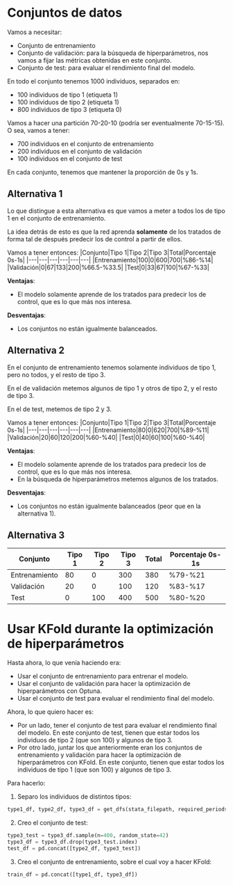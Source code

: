 # **Conjuntos de datos**
Vamos a necesitar:
- Conjunto de entrenamiento
- Conjunto de validación: para la búsqueda de hiperparámetros, nos vamos a fijar las métricas obtenidas en este conjunto.
- Conjunto de test: para evaluar el rendimiento final del modelo.

En todo el conjunto tenemos 1000 individuos, separados en:
- 100 individuos de tipo 1 (etiqueta 1)
- 100 individuos de tipo 2 (etiqueta 1)
- 800 individuos de tipo 3 (etiqueta 0)

Vamos a hacer una partición 70-20-10 (podría ser eventualmente 70-15-15). O sea, vamos a tener:
- 700 individuos en el conjunto de entrenamiento
- 200 individuos en el conjunto de validación
- 100 individuos en el conjunto de test

En cada conjunto, tenemos que mantener la proporción de 0s y 1s.

## **Alternativa 1**
Lo que distingue a esta alternativa es que vamos a meter a todos los de tipo 1 en el conjunto de entrenamiento.

La idea detrás de esto es que la red aprenda **solamente** de los tratados de forma tal de después predecir los de control a partir de ellos.

Vamos a tener entonces:
|Conjunto|Tipo 1|Tipo 2|Tipo 3|Total|Porcentaje 0s-1s|
|---|---|---|---|---|---|
|Entrenamiento|100|0|600|700|%86-%14|
|Validación|0|67|133|200|%66.5-%33.5|
|Test|0|33|67|100|%67-%33|

**Ventajas**:
- El modelo solamente aprende de los tratados para predecir los de control, que es lo que más nos interesa.

**Desventajas**:
- Los conjuntos no están igualmente balanceados.

## **Alternativa 2**
En el conjunto de entrenamiento tenemos solamente individuos de tipo 1, pero no todos, y el resto de tipo 3.

En el de validación metemos algunos de tipo 1 y otros de tipo 2, y el resto de tipo 3.

En el de test, metemos de tipo 2 y 3.

Vamos a tener entonces:
|Conjunto|Tipo 1|Tipo 2|Tipo 3|Total|Porcentaje 0s-1s|
|---|---|---|---|---|---|
|Entrenamiento|80|0|620|700|%89-%11|
|Validación|20|60|120|200|%60-%40|
|Test|0|40|60|100|%60-%40|

**Ventajas**:
- El modelo solamente aprende de los tratados para predecir los de control, que es lo que más nos interesa.
- En la búsqueda de hiperparámetros metemos algunos de los tratados.

**Desventajas**:
- Los conjuntos no están igualmente balanceados (peor que en la alternativa 1).

## **Alternativa 3**
|Conjunto|Tipo 1|Tipo 2|Tipo 3|Total|Porcentaje 0s-1s|
|---|---|---|---|---|---|
|Entrenamiento|80|0|300|380|%79-%21|
|Validación|20|0|100|120|%83-%17|
|Test|0|100|400|500|%80-%20|


# **Usar KFold durante la optimización de hiperparámetros**
Hasta ahora, lo que venía haciendo era:
* Usar el conjunto de entrenamiento para entrenar el modelo.
* Usar el conjunto de validación para hacer la optimización de hiperparámetros con Optuna.
* Usar el conjunto de test para evaluar el rendimiento final del modelo.

Ahora, lo que quiero hacer es:
* Por un lado, tener el conjunto de test para evaluar el rendimiento final del modelo. En este conjunto de test, tienen que estar todos los individuos de tipo 2 (que son 100) y algunos de tipo 3.
* Por otro lado, juntar los que anteriormente eran los conjuntos de entrenamiento y validación para hacer la optimización de hiperparámetros con KFold. En este conjunto, tienen que estar todos los individuos de tipo 1 (que son 100) y algunos de tipo 3.

Para hacerlo:
1. Separo los individuos de distintos tipos:
```python
type1_df, type2_df, type3_df = get_dfs(stata_filepath, required_periods)
```
2. Creo el conjunto de test:
```python
type3_test = type3_df.sample(n=400, random_state=42)
type3_df = type3_df.drop(type3_test.index)
test_df = pd.concat([type2_df, type3_test])
```
3. Creo el conjunto de entrenamiento, sobre el cual voy a hacer KFold:
```python
train_df = pd.concat([type1_df, type3_df])
```